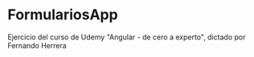 # FormulariosApp

Ejercicio del curso de Udemy "Angular - de cero a experto", dictado por Fernando Herrera
